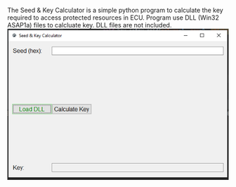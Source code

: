 
The Seed & Key Calculator is a simple python program to calculate the key required to access protected resources in ECU. Program use DLL (Win32 ASAP1a) files to calcluate key. DLL files are not included. 
![img.png](img.png)